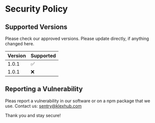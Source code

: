 # Security Policy

## Supported Versions

Please check our approved versions. Please update directly, if anything changed here.

| Version | Supported          |
| ------- | ------------------ |
| 1.0.1   | :white_check_mark: |
| 1.0.1   | :x:                |

## Reporting a Vulnerability

Pleas report a vulnerability in our software or on a npm package that we use.
Contact us: sentry@klexhub.com

Thank you and stay secure!


